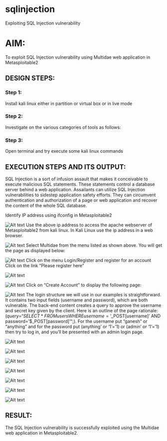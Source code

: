 # sqlinjection
Exploiting SQL Injection vulnerability

# AIM:
To exploit SQL Injection vulnerability using Multidae web application in Metasploitable2

## DESIGN STEPS:

### Step 1:

Install kali linux either in partition or virtual box or in live mode


### Step 2:

Investigate on the various categories of tools as follows:

### Step 3:

Open terminal and try execute some kali linux commands

## EXECUTION STEPS AND ITS OUTPUT:


SQL Injection is a sort of infusion assault that makes it conceivable to execute malicious SQL statements. These statements control a database server behind a web application. Assailants can utilize SQL Injection vulnerabilities to sidestep application safety efforts. They can circumvent authentication and authorization of a page or web application and recover the content of the whole SQL database. 

Identify IP address using ifconfig in Metasploitable2

![Alt text](newimg/metaspoilt.png)
Use the above ip address to access the apache webserver of Metasploitable2 from kali linux. In Kali Linux use the ip address in a web browser.

![Alt text](img/81.png)
Select Multidae from the menu listed as shown above. You will get the page as displayed below:


![Alt text](newimg/83new.png)
Click on the menu Login/Register and register for an account
Click on the link “Please register here”

![Alt text](newimg/84new.png)

![Alt text](newimg/85new.png)
Click on “Create Account” to display the following page:

![Alt text](newimg/86new.png)
The login structure we will use in our examples is straightforward. It contains two input fields (username and password), which are both vulnerable. The back-end content creates a query to approve the username and secret key given by the client. Here is an outline of the page rationale:
($query = “SELECT * FROM users WHERE username=’$_POST[username]’ AND password=’$_POST[password]’“;).
 For the username put “ganesh” or “anything” and for the password put (anything’ or ‘1’=’1) or (admin’ or ‘1’=’1) then try to log in, and you’ll be presented with an admin login page.

![Alt text](newimg/87new.png)

![Alt text](newimg/88new.png)

![Alt text](newimg/89new.png)

![Alt text](newimg/810new.png)

![Alt text](newimg/811new.png)

![Alt text](newimg/812new.png)

![Alt text](newimg/813.png)

## RESULT:
The SQL Injection vulnerability is successfully exploited using the Multidae web application in Metasploitable2.
